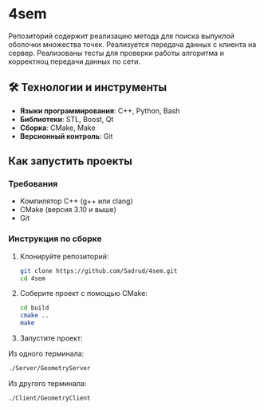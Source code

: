 # 4sem

Репозиторий содержит реализацию метода для поиска выпуклой оболочки множества точек. Реализуется передача данных с клиента на сервер. Реализованы тесты для проверки работы алгоритма и корректноц передачи данных по сети.
## 🛠 Технологии и инструменты

- **Языки программирования**: C++, Python, Bash
- **Библиотеки**: STL, Boost, Qt
- **Сборка**: CMake, Make
- **Версионный контроль**: Git

## Как запустить проекты

### Требования
- Компилятор C++ (g++ или clang)
- CMake (версия 3.10 и выше)
- Git

### Инструкция по сборке
1. Клонируйте репозиторий:
   ```bash
   git clone https://github.com/Sadrud/4sem.git
   cd 4sem
2. Соберите проект с помощью CMake:
   ```bash
   cd build
   cmake ..
   make
3. Запустите проект:

Из одного терминала:
   ```bash
   ./Server/GeometryServer
   ```
Из другого терминала:
   ```bash
   ./Client/GeometryClient

